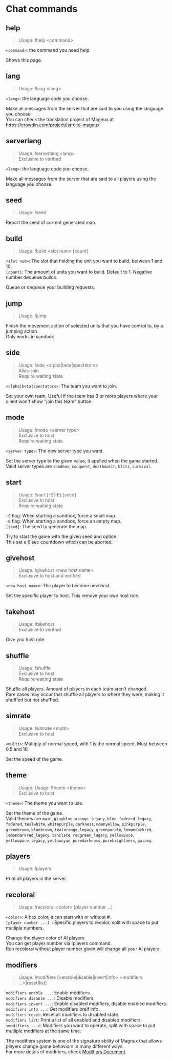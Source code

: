 # Chat commands
## help
> Usage: !help \<command\>  

`<command>`: the command you need help.

Shows this page.  

## lang
> Usage: !lang \<lang\>  

`<lang>`: the language code you choose.

Make all messages from the server that are said to you using the language you choose.  
You can check the translation project of Magnux at <https://crowdin.com/project/istrolid-magnux>.  

## serverlang
> Usage: !serverlang \<lang\>  
> Exclusive to verified  

`<lang>`: the language code you choose.

Make all messages from the server that are said to all players using the language you choose.

## seed
> Usage: !seed  

Report the seed of current generated map.

## build
> Usage: !build \<slot num\> [count]  

`<slot num>`: The slot that holding the unit you want to build, between 1 and 10.  
`[count]`: The amount of units you want to build. Default to 1. Negative number dequeue builds.  

Queue or dequeue your building requests.

## jump
> Usage: !jump

Finish the movement action of selected units that you have control to, by a jumping action.  
Only works in sandbox.

## side
> Usage: !side \<alpha|beta|spectators\>  
> Alias: join  
> Require waiting state  

`<alpha|beta|spectators>`: The team you want to join.  

Set your own team. Useful if the team has 3 or more players where your client won't show "join this team" button.

## mode
> Usage: !mode \<server type\>  
> Exclusive to host  
> Require waiting state  

`<server type>`: The new server type you want.  

Set the server type to the given value, it applied when the game started.  
Valid server types are `sandbox`, `conquest`, `deathmatch`, `blitz`, `survival`.  

## start
> Usage: !start [-S|-E] [seed]  
> Exclusive to host  
> Require waiting state  

`-S` flag: When starting a sandbox, force a small map.  
`-E` flag: When starting a sandbox, force an empty map.  
`[seed]`: The seed to generate the map.  

Try to start the game with the given seed and option.  
This set a 6 sec countdown which can be aborted.  

## givehost
> Usage: !givehost \<new host name\>  
> Exclusive to host and verified  

`<new host name>`: The player to become new host.  

Set the specific player to host. This remove your own host role.  

## takehost
> Usage: !takehost  
> Exclusive to verified  

Give you host role.  

## shuffle
> Usage: !shuffle  
> Exclusive to host  
> Require waiting state  

Shuffle all players. Amount of players in each team aren't changed.  
Rare cases may occur that shuffle all players to where they were, making it shuffled but not shuffled.  

## simrate
> Usage: !simrate \<multi\>  
> Exclusive to host  

`<multi>`: Multiply of normal speed, with 1 is the normal speed. Must between 0.5 and 10.  

Set the speed of the game.

## theme
> Usage: Usage: !theme \<theme\>  
> Exclusive to host  

`<theme>`: The theme you want to use.  

Set the theme of the game.  
Valid themes are `main`, `grayblue`, `orange_legacy`, `blue`, `fadered_legacy`, `fadered`, `tealwhite`, `whitepurple`, `darkness`, `moonyellow`, `pinkpurple`, `greenbrown`, `bluebrown`, `tealorange_legacy`, `greenpurple`, `lemondarkred`, `lemondarkred_legacy`, `tanslate`, `redgreen_legacy`, `yellowpuce`, `yellowpuce_legacy`, `yellowcyan`, `puredarkness`, `purebrightness`, `galaxy`.  

## players
> Usage: !players   

Print all players in the server.  

## recolorai
> Usage: !recolorai \<color\> [player number ...]   

`<color>`: A hex color, it can start with or without #.  
`[player number ...] `: Specific players to recolor, split with space to put mutliple numbers.  

Change the player color of AI players.  
You can get player number via !players command.  
Run recolorai without player number given will change all your AI players.  

## modifiers
> Usage: !modifiers [\<enable|disable|invert|info\> \<modifiers ...\>|reset|list]  

`modifiers enable ...`: Enable modifiers.  
`modifiers disable ...`: Disable modifiers.  
`modifiers invert ...`: Enable disabled modifiers, disable enabled modifiers.  
`modifiers info ...`: Get modifiers breif info.  
`modifiers reset`: Reset all modifiers to disabled state.  
`modifiers list`: Print a list of all enabled and disabled modifiers.  
`<modifiers ...>`: Modifiers you want to operate, split with space to put mutliple modifiers at the same time.  

The modifiers system is one of the signature ability of Magnux that allows players change game behaviors in many different ways.  
For more detals of modifiers, check [Modifiers Document](https://github.com/siiftun1857/istrolid-magnux-documents/blob/master/modifiers.md).
